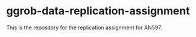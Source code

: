 # ggrob-data-replication-assignment
This is the repository for the replication assignment for AN597. 
